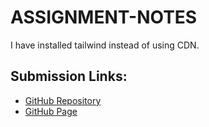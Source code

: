# ASSIGNMENT-NOTES
I have installed tailwind instead of using CDN.

## Submission Links:

- [GitHub Repository](https://github.com/TheToriqul/PH-Assignment3)
- [GitHub Page](https://thetoriqul.github.io/PH-Assignment3/)